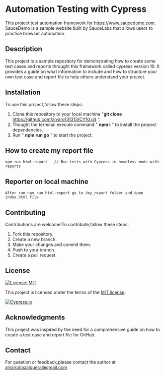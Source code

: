 # Automation Testing with Cypress

This project test automation framework for https://www.saucedemo.com. SauceDemo is a sample website built by SauceLabs that allows users to practice browser automation.

## Description

This project is a sample repository for demonstrating how to create some test cases and reports throught this framework called cypress version 10. It provides a guide on what information to include and how to structure your own test case and report file to help others understand your project. 

## Installation

To use this project,follow these steps:

1. Clone this repository to your local machine "**git clone** https://github.com/alvaro131313/CY10.git ".
2. Thought the terminal execute command " **npm i** " to install the proyect dependencies.
3. Run " **npm run go** " to start the project.

## How to create my report file
```
npm run html-report   // Run tests with Cypress in headless mode with reports
```
## Reporter on local machine
```
After run npm run html-report go to /my_report folder and open index.html file
```
## Contributing
Contributions are welcome!To contribute,follow these steps:

1. Fork this repository.
2. Create a new branch.
3. Make your changes and commit them.
4. Push to your branch.
5. Create a pull request.

## License

[![License: MIT](https://img.shields.io/badge/License-MIT-yellow.svg)](https://opensource.org/licenses/MIT)

This project is licensed under the terms of the [MIT license](/LICENSE).

[![Cypress.io](https://img.shields.io/badge/Tested%20with-Cypress-04C38E.svg)](https://www.cypress.io/)

## Acknowledgments

This project was inspired by the need for a comprehensive guide on how to create a test case and report file for GitHub.

## Contact 

For question or feedback,please contact the author at alvarodiazalguera@gmail.com .

